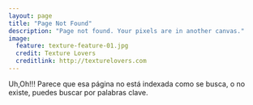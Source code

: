 ```yaml
---
layout: page
title: "Page Not Found"
description: "Page not found. Your pixels are in another canvas."
image:
  feature: texture-feature-01.jpg
  credit: Texture Lovers
  creditlink: http://texturelovers.com
---  
```


Uh,Oh!!! Parece que esa página no está indexada como se busca, o no existe, puedes buscar por palabras clave.

<script type="text/javascript">
  var GOOG_FIXURL_LANG = 'es';
  var GOOG_FIXURL_SITE = '{{ site.url }}'
</script>
<script type="text/javascript"
  src="http://linkhelp.clients.google.com/tbproxy/lh/wm/fixurl.js">
</script>